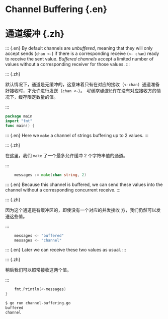 
# Channel Buffering {.en}

# 通道缓冲 {.zh}

::: {.en}
By default channels are _unbuffered_, meaning that they
will only accept sends (`chan <-`) if there is a
corresponding receive (`<- chan`) ready to receive the
sent value. _Buffered channels_ accept a limited
number of  values without a corresponding receiver for
those values.
:::

::: {.zh}

默认情况下，通道是无缓冲的，这意味着只有在对应的接收（`<-chan`）通道准备好接收时，才允许进行发送（`chan <-`）。 *可缓存通道*允许在没有对应接收方的情况下，缓存限定数量的值。

:::

```go
package main
import "fmt"
func main() {
```

::: {.en}
Here we `make` a channel of strings buffering up to
2 values.
:::

::: {.zh}

在这里，我们 `make` 了一个最多允许缓冲 2 个字符串值的通道。

:::

```go
	messages := make(chan string, 2)
```

::: {.en}
Because this channel is buffered, we can send these
values into the channel without a corresponding
concurrent receive.
:::

::: {.zh}

因为这个通道是有缓冲区的，即使没有一个对应的并发接收 方，我们仍然可以发送这些值。

:::

```go
	messages <- "buffered"
	messages <- "channel"
```

::: {.en}
Later we can receive these two values as usual.
:::

::: {.zh}

稍后我们可以照常接收这两个值。

:::

```go
	fmt.Println(<-messages)
}
```

```bash
$ go run channel-buffering.go 
buffered
channel
```
